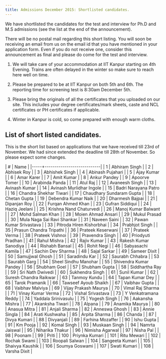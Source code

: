 ```yaml
---
title: Admissions December 2015: Shortlisted candidates.
---
```


We have shortlisted the candidates for the test and interview for Ph.D
and M.S admissions (see the list at the end of the announcement).

<!--more-->

There will be no postal mail regarding this short listing. You will
soon be receiving an email from us on the email id that you have
mentioned in your application form. Even if you do not receive one,
consider this announcement as final and please do come for the test
and interview.

1. We will take care of your accommodation at IIT Kanpur starting on
   4th Evening. Trains are often delayed in the winter so make sure to
   reach here well on time.

2. Please be prepared to be at IIT Kanpur on both 5th and 6th.
   The reporting time for screening test is 8:30am December 5th.

3. Please bring the originals of all the certificates that you
   uploaded on our site. This includes your degree certificates/mark
   sheets, caste and NCL certificates or PH certificates if
   applicable.

3. Winter in Kanpur is cold, so come prepared with enough warm cloths.


## List of short listed candidates.

This is the short list based on applications that we have received
till 23rd of November. We had since extended the deadline till 28th of
November. So please expect some changes.


|   # | Name                       |
|-----+----------------------------|
|   1 | Abhiram Singh              |
|   2 | Abhisek Roy                |
|   3 | Abhishek Singh             |
|   4 | Abinash Pujahari           |
|   5 | Ajay Kumar                 |
|   6 | Amar Karer                 |
|   7 | Amit Kumar                 |
|   8 | Ankur Pandey               |
|   9 | Apoorve Tomer              |
|  10 | Arabinda Panda             |
|  11 | Atul Raj                   |
|  12 | Avaneesh Singh             |
|  13 | Avinash Kumar              |
|  14 | Avinash Murlidhar Ingole   |
|  15 | Badri Narayana Patro       |
|  16 | Chandra Shekhar Tiwari     |
|  17 | Chaudhary Sundaram Gupta   |
|  18 | Chetan Gupta               |
|  19 | Debendra Kumar Naik        |
|  20 | Dharmesh Bajpai            |
|  21 | Dipanjan Roy               |
|  22 | Furqan Ahmed Khan          |
|  23 | Gufran Siddiqui            |
|  24 | Haziq Jeelani              |
|  25 | Krishna Nand Chaturvedi    |
|  26 | Manoj Kumar Balwant        |
|  27 | Mohd Salman Khan           |
|  28 | Moien Ahmad Ansari         |
|  29 | Mukul Prasad               |
|  30 | Mula Naga Sai Ravi Shankar |
|  31 | Naveen Saini               |
|  32 | Pawan Kumar Srivastava     |
|  33 | Pitroda Hiren Kishorbhai   |
|  34 | Prabhjot Singh             |
|  35 | Prasun Chandra Tripathi    |
|  36 | Prateek Keserwani          |
|  37 | Prateek Verma              |
|  38 | Prateek Vishnoi            |
|  39 | Pravendra Singh            |
|  40 | Priodyuti Pradhan          |
|  41 | Rahul Mishra               |
|  42 | Rajiv Kumar                |
|  43 | Rakesh Kumar Sanodiya      |
|  44 | Rishabh Bansal             |
|  45 | Rohit Negi                 |
|  46 | Sabyasachi Kamila          |
|  47 | Sachin Dev Sharma          |
|  48 | Sajal Sarkar               |
|  49 | Sameer Dixit               |
|  50 | Samujjwal Ghosh            |
|  51 | Saradindu Kar              |
|  52 | Saurabh Chhabra            |
|  53 | Saurabh Garg               |
|  54 | Sheel Sindhu Manohar       |
|  55 | Shivendra Kumar Pandey     |
|  56 | Shubham Goel               |
|  57 | Shubham Gupta              |
|  58 | Siddhartha Ray             |
|  59 | Sri Nath Dwivedi           |
|  60 | Sukhendra Singh            |
|  61 | Sunil Kumar                |
|  62 | Suresh Chandra Raikwar     |
|  63 | Tanmoy Kundu               |
|  64 | Tapan Kumar Dey            |
|  65 | Tarok Pramanik             |
|  66 | Tawseef Ayoub Shaikh       |
|  67 | Vaibhav Gupta              |
|  68 | Vaibhav Malviya            |
|  69 | Vijay Prakash Maurya       |
|  70 | Vimal Raj Sharma           |
|  71 | Vinay Kumar Verma          |
|  72 | Vishal Srivastava          |
|  73 | Y Venkatramana Reddy       |
|  74 | Yaddala Srinivasulu        |
|  75 | Yogesh Singh               |
|  76 | Aakansha Mishra            |
|  77 | Akanksha Tiwari            |
|  78 | Alpana                     |
|  79 | Anamika Maurya             |
|  80 | Anasua Mitra               |
|  81 | Anjali Sharma              |
|  82 | Anneswa Ghosh              |
|  83 | Annie Singla               |
|  84 | Arati Kushwaha             |
|  85 | Arpita Sharma              |
|  86 | Chanda                     |
|  87 | Divya Kumari               |
|  88 | Divyanjali                 |
|  89 | Farhina Mozaffer           |
|  90 | Ishu Gupta                 |
|  91 | Km Pooja                   |
|  92 | Komal Singh                |
|  93 | Muskaan Singh              |
|  94 | Namrta Jaiswal             |
|  95 | Niharika Thakur            |
|  96 | Nimisha Agarwal            |
|  97 | Nisha Pal                  |
|  98 | Poonam                     |
|  99 | Priti                      |
| 100 | Priynka Kumari             |
| 101 | Ritu Mewari                |
| 102 | Rochak Swami               |
| 103 | Roopali Salwan             |
| 104 | Sangeeta Kumari            |
| 105 | Shaivya Kaushik            |
| 106 | Soumya Goswami             |
| 107 | Swati Kumari               |
| 108 | Varsha Dixit               |
